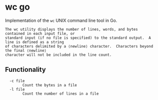 # wc go

Implementation of the `wc` UNIX command line tool in Go.

```
The wc utility displays the number of lines, words, and bytes contained in each input file, or
standard input (if no file is specified) to the standard output.  A line is defined as a string
of characters delimited by a ⟨newline⟩ character.  Characters beyond the final ⟨newline⟩
character will not be included in the line count.
```

## Functionality

```
  -c file
        Count the bytes in a file
  -l file
        Count the number of lines in a file
```